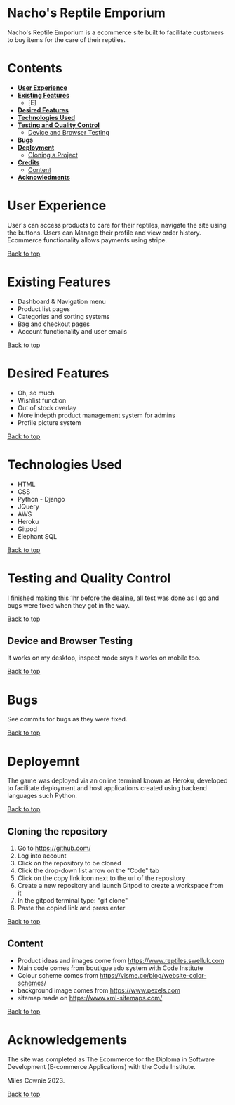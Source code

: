 # Nacho's Reptile Emporium

Nacho's Reptile Emporium is a ecommerce site built to facilitate customers to buy items for the care of their reptiles.

# Contents

* [**User Experience**](#user-experience)
* [**Existing Features**](#existing-features)
  * [E]
* [**Desired Features**](#desired-features)
* [**Technologies Used**](#technologies-used)
* [**Testing and Quality Control**](#testing-and-quality-control)
  * [Device and Browser Testing](#device-and-browser-testing)
* [**Bugs**](#bugs)
* [**Deployment**](#deployemnt)
  * [Cloning a Project](#cloning-a-project)
* [**Credits**](#credits)
  * [Content](#content)
* [**Acknowledments**](#acknowledgements)

# User Experience
User's can access products to care for their reptiles, navigate the site using the buttons. Users can Manage their profile and view order history.
Ecommerce functionality allows payments using stripe.

[Back to top](<#contents>)

# Existing Features
* Dashboard & Navigation menu
* Product list pages
* Categories and sorting systems
* Bag and checkout pages
* Account functionality and user emails

[Back to top](<#contents>)

# Desired Features
* Oh, so much
* Wishlist function
* Out of stock overlay
* More indepth product management system for admins
* Profile picture system

[Back to top](<#contents>)

# Technologies Used
* HTML
* CSS
* Python - Django
* JQuery
* AWS
* Heroku
* Gitpod
* Elephant SQL

[Back to top](<#contents>)

# Testing and Quality Control
I finished making this 1hr before the dealine, all test was done as I go and bugs were fixed when they got in the way.



[Back to top](<#contents>)

## Device and Browser Testing

It works on my desktop, inspect mode says it works on mobile too.

[Back to top](<#contents>)

# Bugs

See commits for bugs as they were fixed.

[Back to top](<#contents>)

# Deployemnt

The game was deployed via an online terminal known as Heroku, developed to facilitate deployment and host applications created using backend languages such Python.

[Back to top](<#contents>)

## Cloning the repository

1. Go to https://github.com/
2. Log into account
3. Click on the repository to be cloned
4. Click the drop-down list arrow on the "Code" tab
5. Click on the copy link icon next to the url of the repository
6. Create a new repository and launch Gitpod to create a workspace from it
7. In the gitpod terminal type: "git clone"
8. Paste the copied link and press enter

[Back to top](<#contents>)

## Content
* Product ideas and images come from https://www.reptiles.swelluk.com
* Main code comes from boutique ado system with Code Institute
* Colour scheme comes from https://visme.co/blog/website-color-schemes/
* background image comes from https://www.pexels.com
* sitemap made on https://www.xml-sitemaps.com/

[Back to top](<#contents>)

# Acknowledgements
The site was completed as The Ecommerce for the Diploma in Software Development (E-commerce Applications) with the Code Institute.

Miles Cownie 2023.

[Back to top](<#contents>)